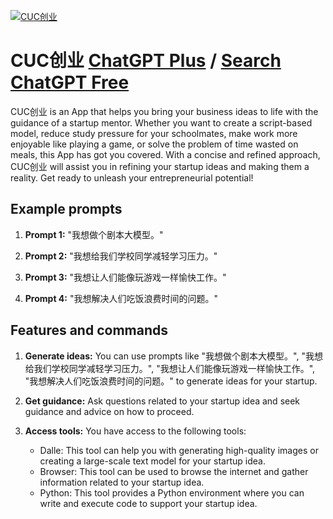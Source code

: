 
[![CUC创业](https://files.oaiusercontent.com/file-JyqgxbQB8Cuc5OLGzaDzUptG?se=2123-10-17T18%3A48%3A21Z&sp=r&sv=2021-08-06&sr=b&rscc=max-age%3D31536000%2C%20immutable&rscd=attachment%3B%20filename%3Dcuc.png&sig=%2Buif1%2Bd9pWoDLrgw1TwrYq7STWQ7LNE7RB9uyce2W8g%3D)](https://chat.openai.com/g/g-GDiUxSuvM-cucchuang-ye)

# CUC创业 [ChatGPT Plus](https://chat.openai.com/g/g-GDiUxSuvM-cucchuang-ye) / [Search ChatGPT Free](https://gptcall.net/index.html#/?search=CUC%E5%88%9B%E4%B8%9A)

CUC创业 is an App that helps you bring your business ideas to life with the guidance of a startup mentor. Whether you want to create a script-based model, reduce study pressure for your schoolmates, make work more enjoyable like playing a game, or solve the problem of time wasted on meals, this App has got you covered. With a concise and refined approach, CUC创业 will assist you in refining your startup ideas and making them a reality. Get ready to unleash your entrepreneurial potential!

## Example prompts

1. **Prompt 1:** "我想做个剧本大模型。"

2. **Prompt 2:** "我想给我们学校同学减轻学习压力。"

3. **Prompt 3:** "我想让人们能像玩游戏一样愉快工作。"

4. **Prompt 4:** "我想解决人们吃饭浪费时间的问题。"


## Features and commands

1. **Generate ideas:** You can use prompts like "我想做个剧本大模型。", "我想给我们学校同学减轻学习压力。", "我想让人们能像玩游戏一样愉快工作。", "我想解决人们吃饭浪费时间的问题。" to generate ideas for your startup.

2. **Get guidance:** Ask questions related to your startup idea and seek guidance and advice on how to proceed.

3. **Access tools:** You have access to the following tools:
   - Dalle: This tool can help you with generating high-quality images or creating a large-scale text model for your startup idea.
   - Browser: This tool can be used to browse the internet and gather information related to your startup idea.
   - Python: This tool provides a Python environment where you can write and execute code to support your startup idea.


